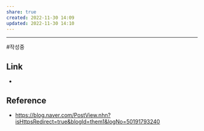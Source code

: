 ```yaml
---
share: true
created: 2022-11-30 14:09
updated: 2022-11-30 14:10
---
```


---
#작성중 





## Link
- 


## Reference
- https://blog.naver.com/PostView.nhn?isHttpsRedirect=true&blogId=them1&logNo=50191793240